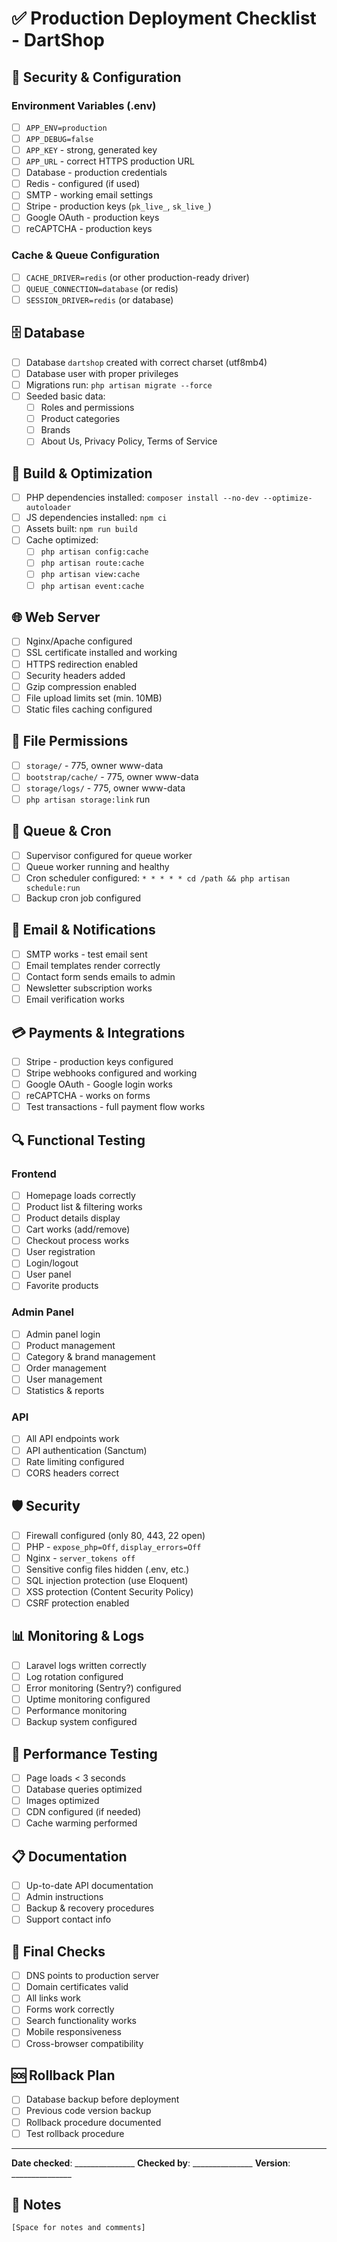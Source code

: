 # ✅ Production Deployment Checklist - DartShop

## 🔐 Security & Configuration

### Environment Variables (.env)
- [ ] `APP_ENV=production`
- [ ] `APP_DEBUG=false`
- [ ] `APP_KEY` - strong, generated key
- [ ] `APP_URL` - correct HTTPS production URL
- [ ] Database - production credentials
- [ ] Redis - configured (if used)
- [ ] SMTP - working email settings
- [ ] Stripe - production keys (`pk_live_`, `sk_live_`)
- [ ] Google OAuth - production keys
- [ ] reCAPTCHA - production keys

### Cache & Queue Configuration
- [ ] `CACHE_DRIVER=redis` (or other production-ready driver)
- [ ] `QUEUE_CONNECTION=database` (or redis)
- [ ] `SESSION_DRIVER=redis` (or database)

## 🗄️ Database

- [ ] Database `dartshop` created with correct charset (utf8mb4)
- [ ] Database user with proper privileges
- [ ] Migrations run: `php artisan migrate --force`
- [ ] Seeded basic data:
  - [ ] Roles and permissions
  - [ ] Product categories
  - [ ] Brands
  - [ ] About Us, Privacy Policy, Terms of Service

## 🚀 Build & Optimization

- [ ] PHP dependencies installed: `composer install --no-dev --optimize-autoloader`
- [ ] JS dependencies installed: `npm ci`
- [ ] Assets built: `npm run build`
- [ ] Cache optimized:
  - [ ] `php artisan config:cache`
  - [ ] `php artisan route:cache`
  - [ ] `php artisan view:cache`
  - [ ] `php artisan event:cache`

## 🌐 Web Server

- [ ] Nginx/Apache configured
- [ ] SSL certificate installed and working
- [ ] HTTPS redirection enabled
- [ ] Security headers added
- [ ] Gzip compression enabled
- [ ] File upload limits set (min. 10MB)
- [ ] Static files caching configured

## 📁 File Permissions

- [ ] `storage/` - 775, owner www-data
- [ ] `bootstrap/cache/` - 775, owner www-data
- [ ] `storage/logs/` - 775, owner www-data
- [ ] `php artisan storage:link` run

## 🔄 Queue & Cron

- [ ] Supervisor configured for queue worker
- [ ] Queue worker running and healthy
- [ ] Cron scheduler configured: `* * * * * cd /path && php artisan schedule:run`
- [ ] Backup cron job configured

## 📧 Email & Notifications

- [ ] SMTP works - test email sent
- [ ] Email templates render correctly
- [ ] Contact form sends emails to admin
- [ ] Newsletter subscription works
- [ ] Email verification works

## 💳 Payments & Integrations

- [ ] Stripe - production keys configured
- [ ] Stripe webhooks configured and working
- [ ] Google OAuth - Google login works
- [ ] reCAPTCHA - works on forms
- [ ] Test transactions - full payment flow works

## 🔍 Functional Testing

### Frontend
- [ ] Homepage loads correctly
- [ ] Product list & filtering works
- [ ] Product details display
- [ ] Cart works (add/remove)
- [ ] Checkout process works
- [ ] User registration
- [ ] Login/logout
- [ ] User panel
- [ ] Favorite products

### Admin Panel
- [ ] Admin panel login
- [ ] Product management
- [ ] Category & brand management
- [ ] Order management
- [ ] User management
- [ ] Statistics & reports

### API
- [ ] All API endpoints work
- [ ] API authentication (Sanctum)
- [ ] Rate limiting configured
- [ ] CORS headers correct

## 🛡️ Security

- [ ] Firewall configured (only 80, 443, 22 open)
- [ ] PHP - `expose_php=Off`, `display_errors=Off`
- [ ] Nginx - `server_tokens off`
- [ ] Sensitive config files hidden (.env, etc.)
- [ ] SQL injection protection (use Eloquent)
- [ ] XSS protection (Content Security Policy)
- [ ] CSRF protection enabled

## 📊 Monitoring & Logs

- [ ] Laravel logs written correctly
- [ ] Log rotation configured
- [ ] Error monitoring (Sentry?) configured
- [ ] Uptime monitoring configured
- [ ] Performance monitoring
- [ ] Backup system configured

## 🚦 Performance Testing

- [ ] Page loads < 3 seconds
- [ ] Database queries optimized
- [ ] Images optimized
- [ ] CDN configured (if needed)
- [ ] Cache warming performed

## 📋 Documentation

- [ ] Up-to-date API documentation
- [ ] Admin instructions
- [ ] Backup & recovery procedures
- [ ] Support contact info

## 🎯 Final Checks

- [ ] DNS points to production server
- [ ] Domain certificates valid
- [ ] All links work
- [ ] Forms work correctly
- [ ] Search functionality works
- [ ] Mobile responsiveness
- [ ] Cross-browser compatibility

## 🆘 Rollback Plan

- [ ] Database backup before deployment
- [ ] Previous code version backup
- [ ] Rollback procedure documented
- [ ] Test rollback procedure

---

**Date checked**: _______________
**Checked by**: _______________
**Version**: _______________

## 📝 Notes

```
[Space for notes and comments]
``` 